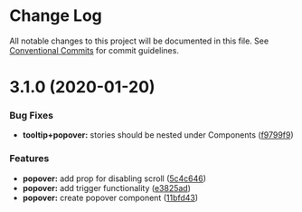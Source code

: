 # Change Log

All notable changes to this project will be documented in this file.
See [Conventional Commits](https://conventionalcommits.org) for commit guidelines.

# 3.1.0 (2020-01-20)

### Bug Fixes

-   **tooltip+popover:** stories should be nested under Components ([f9799f9](https://github.com/liferay/clay/tree/master/packages/clay-popover/commit/f9799f9))

### Features

-   **popover:** add prop for disabling scroll ([5c4c646](https://github.com/liferay/clay/tree/master/packages/clay-popover/commit/5c4c646))
-   **popover:** add trigger functionality ([e3825ad](https://github.com/liferay/clay/tree/master/packages/clay-popover/commit/e3825ad))
-   **popover:** create popover component ([11bfd43](https://github.com/liferay/clay/tree/master/packages/clay-popover/commit/11bfd43))
